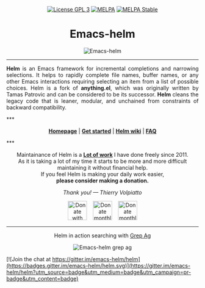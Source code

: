 <p align="center"><a href="http://www.gnu.org/licenses/gpl-3.0.txt"><img src="https://img.shields.io/badge/license-GPL_3-green.svg" alt="License GPL 3" /></a>
  <a href="https://melpa.org/#/helm"><img alt="MELPA" src="https://melpa.org/packages/helm-badge.svg"/></a>
  <a href="https://stable.melpa.org/#/helm"><img alt="MELPA Stable" src="https://stable.melpa.org/packages/helm-badge.svg"/></a>
</p>


<h1 align="center">Emacs-helm</h1>

<p align="center">
  <img src="https://avatars3.githubusercontent.com/u/1541688?v=3&amp;s=200" alt="Emacs-helm" title="" />
</p>

***
<p align="justify">
  <b>Helm</b> is an Emacs framework for incremental completions and narrowing
  selections. It helps to rapidly complete file names, buffer names, or
  any other Emacs interactions requiring selecting an item from a list of
  possible choices.
  Helm is a fork of <b>anything.el</b>, which was originally written by Tamas
  Patrovic and can be considered to be its successor. <b>Helm</b> cleans the
  legacy code that is leaner, modular, and unchained from constraints of
  backward compatibility.
</p>
***
<p align="center">
  <a href="https://emacs-helm.github.io/helm/"><b>Homepage</b></a> |
  <a href="https://github.com/emacs-helm/helm/wiki#install"><b>Get started</b></a> |
  <a href="https://github.com/emacs-helm/helm/wiki"><b>Helm wiki</b></a> |
  <a href="https://github.com/emacs-helm/helm/wiki/FAQ"><b>FAQ</b></a>
</p>
***

<p align="center">
  Maintainance of Helm is a <a href="https://github.com/emacs-helm/helm/commits?author=thierryvolpiatto"><b>Lot of work</b></a>
  I have done freely since 2011.<br>
  As it is taking a lot of my time it starts to be more and more difficult<br>
  maintaining it without financial help.<br>
  If you feel Helm is making your daily work easier,<br><b>please consider making a donation.</b>
</p>

<p align="center">
  <i>Thank you! &mdash; Thierry Volpiatto</i>
</p>

<div align="center">
  <a href="https://www.paypal.me/thierryvolpiatto/10">
    <img title="Donate with Paypal"
         alt="Donate with Paypal"
         style="height: 50px; width: auto;"
         src="https://github.com/emacs-helm/helm/blob/master/images/paypal.png?raw=true"></a>
  &nbsp;&nbsp;
  <a href="https://patreon.com/preview/30231724baf440fabe80d44d0ee77067">
    <img title="Donate monthly using Patreon"
         alt="Donate monthly using Patreon"
         style="height: 50px; width: auto;"
         src="https://github.com/emacs-helm/helm/blob/master/images/patreon-25x.png?raw=true"></a>
  &nbsp;&nbsp;
  <a href="https://gratipay.com/emacs-helm/">
    <img title="Donate weekly using Gratipay"
         alt="Donate monthly using Patreon"
         style="height: 50px; width: auto;"
         src="https://cdn.rawgit.com/gratipay/gratipay-badge/2.3.0/dist/gratipay.png"></a>
</div>

***

<p align="center">
  Helm in action searching with <a href="https://github.com/ggreer/the_silver_searcher"<b>Grep Ag</b></a>
                                   </p>

<p align="center">
  <img src="https://github.com/emacs-helm/helm/blob/master/images/helm-grep-ag-persistent.png?raw=true" alt="Emacs-helm grep ag" title="" />
</p>

[badge-license]: https://img.shields.io/badge/license-GPL_3-green.svg


[![Join the chat at https://gitter.im/emacs-helm/helm](https://badges.gitter.im/emacs-helm/helm.svg)](https://gitter.im/emacs-helm/helm?utm_source=badge&utm_medium=badge&utm_campaign=pr-badge&utm_content=badge)